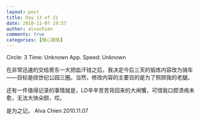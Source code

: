 ```yaml
---
layout: post
title: Day 13 of 21
date: 2010-11-07 19:57
author: alvachien
comments: true
categories: [随心随笔]
---
```

Circle: 3
Time: Unknown
App. Speed: Unknown

在非常迅速的交给房东一大把血汗钱之后，我决定今后三天的锻炼内容改为骑车——目标是绕世纪公园三圈。当然，修改内容的主要目的是为了照顾我的老腿。

还有一件值得记录的事情就是，LD辛辛苦苦背回来的大闸蟹，可惜我口腔溃疡未愈，无法大快朵颐，哎。

是为之记。
Alva Chien
2010.11.07
